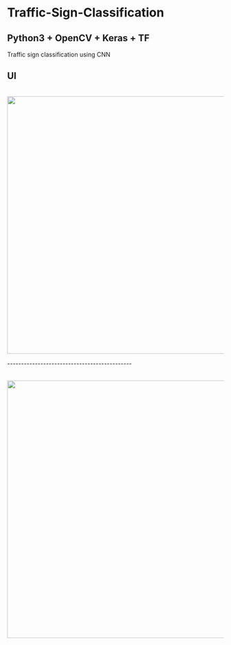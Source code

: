 # Traffic-Sign-Classification
## Python3 + OpenCV + Keras + TF

<p>Traffic sign classification using CNN</p>


## UI
</br>
<img src="https://lh3.googleusercontent.com/dYaVkI2FAoWK1zN-dBhEm9asGmXpaWNq5YlMqz311OASfR1w9N-6JFa5lZrUaoTxIfkT9xnRi3RpqxBroXAY8AdaqxaeQ726jMwz2-Pjbmz2NzMd6wZjPlG1xTO_YzDZdzVWkl4UA0ZGF00zwKScqyTNOt75NrOADY8nKmL6gcsUkMCAhL_zvLXGKBn2EVJpHW-UrH_G0MAf8KSuLZvGu9k2IFmA-lVHWUtLM4m1JGbwHuoCd-Q1t7hVHb_hvvmJktGppL79igI0xq3dmk3bm9sZd-bIodmOsE19DfbDMKoM_ndwP9HVofKIRrQcysrCt13A198XiVQ_eSJji6xMBOPpIpBgC7WzFFEn9X2t698ZlRUmLTsJpDjoOgXusbbAgfl3x4uUpRTog-bqpwmHauKS7QB30tCYdueb6-p_-YyVKO6SR_a1Xdg2izwa9Ok_ektcRjLeMtKXTblg6CqPatMSEsMVVTE9RmIDHpH4xOe-EIGy4DRy2Ye9fG1Xp6i9XsikdvwFBlmCug1jErlwvsM0eNOGEP9ApRLzdNwXQgAt3Os3ulXudw0uOUSzihnH_mBrKOETaZ5cld0i_AdFzA8f89CtmWDtxJM5ogfJlifI_MCLJLqFWdco5KFzM-QstMFUQXsiLlOLBrEe1Q3n67BL07okidIzs2q4CQbIJeG4_-hWCSdeNdyXOkRpCgkxV9bAgiDW3JAZ8iFaknGO8gur=w1202-h634-no?authuser=0" width="600">
</br>
<p>---------------------------------------------</p>
</br>
<img src="https://lh3.googleusercontent.com/uTWgcZk9CRe8m4yREUQS2F0l75s5bAOmxvSK8oVJj2eeDkHVByjV_OiovmP3ACypiaPEDmrbrlBwjMuv5TI_WzED0oztWaFzRqyXnfUWiuLWaKDtcWLJbSD_m1rlvhdfqinjV8FLtrrPTCWKuhtTLipIx7N4ba1SvvzxU4DeP0p6gRnkSIHvFA819TdJVLsu9xYlOkLQ0Mfq2iDF3VNIAGhOvRq0rXa9q8K7tzegQgnqeb3YFRAItW8Fs7iU81_fkRHY84oIKXXv6ckmGXcPV8GsEbswVGQgShCZGMnhoRDlndXuA_Y4v2wmN7xs-JW6YVbZtxlhETwA624thrZJWd3qpsFjO6QJTcl-mlzw3jv4CwKN_-Js8MIyHNUZtckkpeVH3mw7FUDNjKp--9joltlBf1bUYfiuPIwAW9iBnhvZcgsioNrJCo7ECBGowDcWHZvltyk8vZOsrApHgeNSTPMT_dL_u-cKSurSmDQkOnnbun17qL7NtiHBeoPKnCbicdmqOOdU52tXj1toERftRZfWUHfIjok99SXMLrkJPht-ZxUSvXCEZwq29kq4P5jZYb5jGGhnn1cWT7iZ9Giv2mY5K9PHPH709vPMW4j8bydz4h3FsUcVo3K0qoHbZ5HBytZ0PU0kfCiE1qQeov1uAwCAjm-RhD3d_QrsiJdxcw-vdhMpU-JXDikBNcYIpa1mLQtGVhQrnYk5-heXAe5NSwkC=w1200-h629-no?authuser=0" width="600">